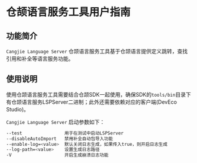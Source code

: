 # 仓颉语言服务工具用户指南

## 功能简介

`Cangjie Language Server` 仓颉语言服务工具基于仓颉语言提供定义跳转，查找引用和补全等语言服务功能。

## 使用说明

使用仓颉语言服务工具需要结合仓颉SDK一起使用，确保SDK的`tools/bin`目录下有仓颉语言服务LSPServer二进制；此外还需要依赖对应的客户端(DevEco Studio)。

`Cangjie Language Server` 启动参数如下：

```bash
--test                用于在测试中启动LSPServer
--disableAutoImport   禁用补全自动包导入功能
--enable-log=<value>  默认关闭日志生成，如果传入true，则开启日志生成
--log-path=<value>    设置生成日志路径
-V                    开启生成崩溃日志功能
```